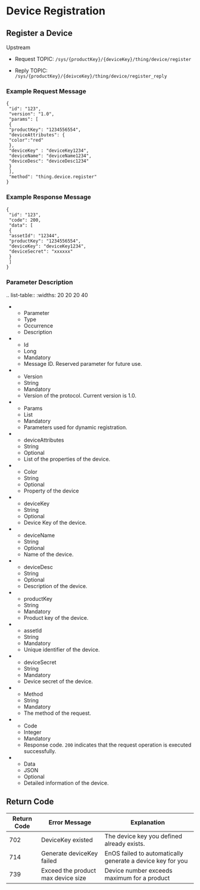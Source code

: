 # Device Registration

## Register a Device

Upstream

- Request TOPIC: `/sys/{productKey}/{deviceKey}/thing/device/register`

- Reply TOPIC: `/sys/{productKey}/{deivceKey}/thing/device/register_reply`

### Example Request Message

```
{
 "id": "123",
 "version": "1.0",
 "params": [
 {
 "productKey": "1234556554",
 "deviceAttributes": {
 "color":"red"
 },
 "deviceKey" : "deviceKey1234",
 "deviceName": "deviceName1234",
 "deviceDesc": "deviceDesc1234"
 }
 ],
 "method": "thing.device.register"
}

```

### Example Response Message

```
{
 "id": "123",
 "code": 200,
 "data": [
 {
 "assetId": "12344",
 "productKey": "1234556554",
 "deviceKey": "deviceKey1234",
 "deviceSecret": "xxxxxx"
 }
 ]
}

```

### Parameter Description

.. list-table::
   :widths: 20 20 20 40

   * - Parameter
     - Type
     - Occurrence
     - Description
   * - Id
     - Long
     - Mandatory
     - Message ID. Reserved parameter for future use.
   * - Version
     - String
     - Mandatory
     - Version of the protocol. Current version is 1.0.
   * - Params
     - List
     - Mandatory
     - Parameters used for dynamic registration.
   * - deviceAttributes
     - String
     - Optional
     - List of the properties of the device.
   * - Color
     - String
     - Optional
     - Property of the device
   * - deviceKey
     - String
     - Optional
     - Device Key of the device.
   * - deviceName
     - String
     - Optional
     - Name of the device.
   * - deviceDesc
     - String
     - Optional
     - Description of the device.
   * - productKey
     - String
     - Mandatory
     - Product key of the device.
   * - assetId
     - String
     - Mandatory
     - Unique identifier of the device.
   * - deviceSecret
     - String
     - Mandatory
     - Device secret of the device.
   * - Method
     - String
     - Mandatory
     - The method of the request.
   * - Code
     - Integer
     - Mandatory
     - Response code. `200` indicates that the request operation is executed successfully.
   * - Data
     - JSON
     - Optional
     - Detailed information of the device.

## Return Code

| Return Code | Error Message | Explanation|
|---------|---------|---------|
| 702 | DeviceKey existed | The device key you defined already exists. |
| 714 | Generate deviceKey failed | EnOS failed to automatically generate a device key for you |
| 739 | Exceed the product max device size | Device number exceeds maximum for a product |

<!--end-->
